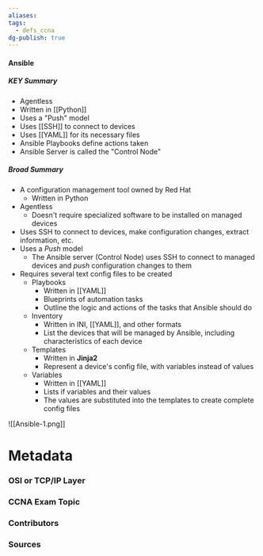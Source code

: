 ```yaml
---
aliases: 
tags:
  - defs_ccna
dg-publish: true
---
```

#### Ansible
##### KEY Summary
- Agentless
- Written in [[Python]]
- Uses a "Push" model
- Uses [[SSH]] to connect to devices
- Uses [[YAML]] for its necessary files
- Ansible Playbooks define actions taken
- Ansible Server is called the "Control Node"

##### Broad Summary
- A configuration management tool owned by Red Hat
	- Written in Python
- Agentless
	- Doesn't require specialized software to be installed on managed devices 
- Uses SSH to connect to devices, make configuration changes, extract information, etc.
- Uses a *Push* model
	- The Ansible server (Control Node) uses SSH to connect to managed devices and *push* configuration changes to them
- Requires several text config files to be created
	- Playbooks
		- Written in [[YAML]]
		- Blueprints of automation tasks
		- Outline the logic and actions of the tasks that Ansible should do
	- Inventory
		- Written in INI, [[YAML]], and other formats
		- List the devices that will be managed by Ansible, including characteristics of each device
	- Templates
		- Written in **Jinja2**
		- Represent a device's config file, with variables instead of values
	- Variables
		- Written in [[YAML]]
		- Lists if variables and their values
		- The values are substituted into the templates to create complete config files

![[Ansible-1.png]]



# Metadata
### OSI or TCP/IP Layer

### CCNA Exam Topic

### Contributors

### Sources

